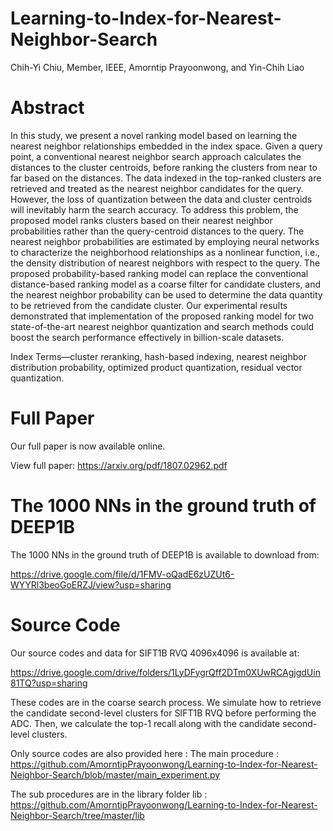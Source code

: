 # Learning-to-Index-for-Nearest-Neighbor-Search
Chih-Yi Chiu, Member, IEEE, Amorntip Prayoonwong, and Yin-Chih Liao

# Abstract
In this study, we present a novel ranking model based on learning the nearest neighbor relationships embedded in the index
space. Given a query point, a conventional nearest neighbor search approach calculates the distances to the cluster centroids, before
ranking the clusters from near to far based on the distances. The data indexed in the top-ranked clusters are retrieved and treated as
the nearest neighbor candidates for the query. However, the loss of quantization between the data and cluster centroids will inevitably
harm the search accuracy. To address this problem, the proposed model ranks clusters based on their nearest neighbor probabilities
rather than the query-centroid distances to the query. The nearest neighbor probabilities are estimated by employing neural networks
to characterize the neighborhood relationships as a nonlinear function, i.e., the density distribution of nearest neighbors with respect to the query. The proposed probability-based ranking model can replace the conventional distance-based ranking model as a coarse filter
for candidate clusters, and the nearest neighbor probability can be used to determine the data quantity to be retrieved from the
candidate cluster. Our experimental results demonstrated that implementation of the proposed ranking model for two state-of-the-art
nearest neighbor quantization and search methods could boost the search performance effectively in billion-scale datasets.

Index Terms—cluster reranking, hash-based indexing, nearest neighbor distribution probability, optimized product quantization,
residual vector quantization.

# Full Paper
  Our full paper is now available online.
  
  View full paper: https://arxiv.org/pdf/1807.02962.pdf

# The 1000 NNs in the ground truth of DEEP1B
  The 1000 NNs in the ground truth of DEEP1B is available to download from: 
  
  https://drive.google.com/file/d/1FMV-oQadE6zUZUt6-WYYRl3beoGoERZJ/view?usp=sharing
  
# Source Code
  Our source codes and data for SIFT1B RVQ 4096x4096 is available at:
  
  https://drive.google.com/drive/folders/1LyDFygrQff2DTm0XUwRCAgjgdUin81TQ?usp=sharing
  
  These codes are in the coarse search process. We simulate how to retrieve the candidate second-level clusters for SIFT1B RVQ before performing the ADC. Then, we calculate the top-1 recall along with the candidate second-level clusters.
  
  Only source codes are also provided here :
  The main procedure :
  https://github.com/AmorntipPrayoonwong/Learning-to-Index-for-Nearest-Neighbor-Search/blob/master/main_experiment.py
  
  The sub procedures are in the library folder lib :
  https://github.com/AmorntipPrayoonwong/Learning-to-Index-for-Nearest-Neighbor-Search/tree/master/lib
  
